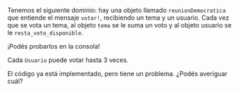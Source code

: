 Tenemos el siguiente dominio: hay una objeto llamado `reunionDemocratica` que entiende el mensaje `votar!`, recibiendo un tema y un usuario. Cada vez que se vota un tema, al objeto `tema` se le suma un voto y al objeto usuario se le `resta_voto_disponible`. 

¡Podés probarlos en la consola!

Cada `Usuario` puede votar hasta 3 veces. 

El código ya está implementado, pero tiene un problema. ¿Podés averiguar cuál?